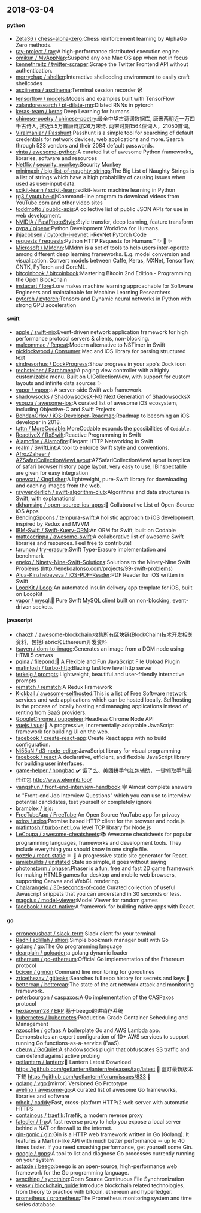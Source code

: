 ## 2018-03-04

#### python
* [Zeta36 / chess-alpha-zero](https://github.com/Zeta36/chess-alpha-zero):Chess reinforcement learning by AlphaGo Zero methods.
* [ray-project / ray](https://github.com/ray-project/ray):A high-performance distributed execution engine
* [omikun / MyAppNap](https://github.com/omikun/MyAppNap):Suspend any one Mac OS app when not in focus
* [kennethreitz / twitter-scraper](https://github.com/kennethreitz/twitter-scraper):Scrape the Twitter Frontend API without authentication.
* [merrychap / shellen](https://github.com/merrychap/shellen):Interactive shellcoding environment to easily craft shellcodes
* [asciinema / asciinema](https://github.com/asciinema/asciinema):Terminal session recorder
📹
* [tensorflow / models](https://github.com/tensorflow/models):Models and examples built with TensorFlow
* [zalandoresearch / pt-dilate-rnn](https://github.com/zalandoresearch/pt-dilate-rnn):Dilated RNNs in pytorch
* [keras-team / keras](https://github.com/keras-team/keras):Deep Learning for humans
* [chinese-poetry / chinese-poetry](https://github.com/chinese-poetry/chinese-poetry):最全中华古诗词数据库, 唐宋两朝近一万四千古诗人, 接近5.5万首唐诗加26万宋诗. 两宋时期1564位词人，21050首词。
* [Viralmaniar / Passhunt](https://github.com/Viralmaniar/Passhunt):Passhunt is a simple tool for searching of default credentials for network devices, web applications and more. Search through 523 vendors and their 2084 default passwords.
* [vinta / awesome-python](https://github.com/vinta/awesome-python):A curated list of awesome Python frameworks, libraries, software and resources
* [Netflix / security_monkey](https://github.com/Netflix/security_monkey):Security Monkey
* [minimaxir / big-list-of-naughty-strings](https://github.com/minimaxir/big-list-of-naughty-strings):The Big List of Naughty Strings is a list of strings which have a high probability of causing issues when used as user-input data.
* [scikit-learn / scikit-learn](https://github.com/scikit-learn/scikit-learn):scikit-learn: machine learning in Python
* [rg3 / youtube-dl](https://github.com/rg3/youtube-dl):Command-line program to download videos from YouTube.com and other video sites
* [toddmotto / public-apis](https://github.com/toddmotto/public-apis):A collective list of public JSON APIs for use in web development.
* [NVIDIA / FastPhotoStyle](https://github.com/NVIDIA/FastPhotoStyle):Style transfer, deep learning, feature transform
* [pypa / pipenv](https://github.com/pypa/pipenv):Python Development Workflow for Humans.
* [jhjacobsen / pytorch-i-revnet](https://github.com/jhjacobsen/pytorch-i-revnet):i-RevNet Pytorch Code
* [requests / requests](https://github.com/requests/requests):Python HTTP Requests for Humans™
✨
🍰
✨
* [Microsoft / MMdnn](https://github.com/Microsoft/MMdnn):MMdnn is a set of tools to help users inter-operate among different deep learning frameworks. E.g. model conversion and visualization. Convert models between Caffe, Keras, MXNet, Tensorflow, CNTK, PyTorch and CoreML.
* [bitcoinbook / bitcoinbook](https://github.com/bitcoinbook/bitcoinbook):Mastering Bitcoin 2nd Edition - Programming the Open Blockchain
* [instacart / lore](https://github.com/instacart/lore):Lore makes machine learning approachable for Software Engineers and maintainable for Machine Learning Researchers
* [pytorch / pytorch](https://github.com/pytorch/pytorch):Tensors and Dynamic neural networks in Python with strong GPU acceleration

#### swift
* [apple / swift-nio](https://github.com/apple/swift-nio):Event-driven network application framework for high performance protocol servers & clients, non-blocking.
* [malcommac / Repeat](https://github.com/malcommac/Repeat):Modern alternative to NSTimer in Swift
* [nicklockwood / Consumer](https://github.com/nicklockwood/Consumer):Mac and iOS library for parsing structured text
* [sindresorhus / DockProgress](https://github.com/sindresorhus/DockProgress):Show progress in your app's Dock icon
* [rechsteiner / Parchment](https://github.com/rechsteiner/Parchment):A paging view controller with a highly customizable menu. Built on UICollectionView, with support for custom layouts and infinite data sources
✨
* [vapor / vapor](https://github.com/vapor/vapor):💧
A server-side Swift web framework.
* [shadowsocks / ShadowsocksX-NG](https://github.com/shadowsocks/ShadowsocksX-NG):Next Generation of ShadowsocksX
* [vsouza / awesome-ios](https://github.com/vsouza/awesome-ios):A curated list of awesome iOS ecosystem, including Objective-C and Swift Projects
* [BohdanOrlov / iOS-Developer-Roadmap](https://github.com/BohdanOrlov/iOS-Developer-Roadmap):Roadmap to becoming an iOS developer in 2018.
* [tattn / MoreCodable](https://github.com/tattn/MoreCodable):MoreCodable expands the possibilities of `Codable`.
* [ReactiveX / RxSwift](https://github.com/ReactiveX/RxSwift):Reactive Programming in Swift
* [Alamofire / Alamofire](https://github.com/Alamofire/Alamofire):Elegant HTTP Networking in Swift
* [realm / SwiftLint](https://github.com/realm/SwiftLint):A tool to enforce Swift style and conventions.
* [AfrozZaheer / AZSafariCollectionViewLayout](https://github.com/AfrozZaheer/AZSafariCollectionViewLayout):AZSafariCollectionViewLayout is replica of safari browser history page layout. very easy to use, IBInspectable are given for easy integration
* [onevcat / Kingfisher](https://github.com/onevcat/Kingfisher):A lightweight, pure-Swift library for downloading and caching images from the web.
* [raywenderlich / swift-algorithm-club](https://github.com/raywenderlich/swift-algorithm-club):Algorithms and data structures in Swift, with explanations!
* [dkhamsing / open-source-ios-apps](https://github.com/dkhamsing/open-source-ios-apps):📱
Collaborative List of Open-Source iOS Apps
* [BendingSpoons / tempura-swift](https://github.com/BendingSpoons/tempura-swift):A holistic approach to iOS development, inspired by Redux and MVVM
* [IBM-Swift / Swift-Kuery-ORM](https://github.com/IBM-Swift/Swift-Kuery-ORM):An ORM for Swift, built on Codable
* [matteocrippa / awesome-swift](https://github.com/matteocrippa/awesome-swift):A collaborative list of awesome Swift libraries and resources. Feel free to contribute!
* [tarunon / try-erasure](https://github.com/tarunon/try-erasure):Swift Type-Erasure implementation and benchmark
* [eneko / Ninety-Nine-Swift-Solutions](https://github.com/eneko/Ninety-Nine-Swift-Solutions):Solutions to the Ninety-Nine Swift Problems (http://enekoalonso.com/projects/99-swift-problems)
* [Alua-Kinzhebayeva / iOS-PDF-Reader](https://github.com/Alua-Kinzhebayeva/iOS-PDF-Reader):PDF Reader for iOS written in Swift
* [LoopKit / Loop](https://github.com/LoopKit/Loop):An automated insulin delivery app template for iOS, built on LoopKit
* [vapor / mysql](https://github.com/vapor/mysql):🐬
Pure Swift MySQL client built on non-blocking, event-driven sockets.

#### javascript
* [chaozh / awesome-blockchain](https://github.com/chaozh/awesome-blockchain):收集所有区块链(BlockChain)技术开发相关资料，包括Fabric和Ethereum开发资料
* [tsayen / dom-to-image](https://github.com/tsayen/dom-to-image):Generates an image from a DOM node using HTML5 canvas
* [pqina / filepond](https://github.com/pqina/filepond):🌊
A Flexible and Fun JavaScript File Upload Plugin
* [mafintosh / turbo-http](https://github.com/mafintosh/turbo-http):Blazing fast low level http server
* [terkelg / prompts](https://github.com/terkelg/prompts):Lightweight, beautiful and user-friendly interactive prompts
* [rematch / rematch](https://github.com/rematch/rematch):A Redux Framework
* [Kickball / awesome-selfhosted](https://github.com/Kickball/awesome-selfhosted):This is a list of Free Software network services and web applications which can be hosted locally. Selfhosting is the process of locally hosting and managing applications instead of renting from SaaS providers.
* [GoogleChrome / puppeteer](https://github.com/GoogleChrome/puppeteer):Headless Chrome Node API
* [vuejs / vue](https://github.com/vuejs/vue):🖖
A progressive, incrementally-adoptable JavaScript framework for building UI on the web.
* [facebook / create-react-app](https://github.com/facebook/create-react-app):Create React apps with no build configuration.
* [Ni55aN / d3-node-editor](https://github.com/Ni55aN/d3-node-editor):JavaScript library for visual programming
* [facebook / react](https://github.com/facebook/react):A declarative, efficient, and flexible JavaScript library for building user interfaces.
* [game-helper / hongbao](https://github.com/game-helper/hongbao):✔️
饿了么、美团拼手气红包辅助，一键领取手气最佳红包 http://www.elemhb.top/
* [yangshun / front-end-interview-handbook](https://github.com/yangshun/front-end-interview-handbook):🕸
Almost complete answers to "Front-end Job Interview Questions" which you can use to interview potential candidates, test yourself or completely ignore
* [bramblex / jsjs](https://github.com/bramblex/jsjs):
* [FreeTubeApp / FreeTube](https://github.com/FreeTubeApp/FreeTube):An Open Source YouTube app for privacy
* [axios / axios](https://github.com/axios/axios):Promise based HTTP client for the browser and node.js
* [mafintosh / turbo-net](https://github.com/mafintosh/turbo-net):Low level TCP library for Node.js
* [LeCoupa / awesome-cheatsheets](https://github.com/LeCoupa/awesome-cheatsheets):📚
Awesome cheatsheets for popular programming languages, frameworks and development tools. They include everything you should know in one single file.
* [nozzle / react-static](https://github.com/nozzle/react-static):⚛️
🚀
A progressive static site generator for React.
* [jamiebuilds / unstated](https://github.com/jamiebuilds/unstated):State so simple, it goes without saying
* [photonstorm / phaser](https://github.com/photonstorm/phaser):Phaser is a fun, free and fast 2D game framework for making HTML5 games for desktop and mobile web browsers, supporting Canvas and WebGL rendering.
* [Chalarangelo / 30-seconds-of-code](https://github.com/Chalarangelo/30-seconds-of-code):Curated collection of useful Javascript snippets that you can understand in 30 seconds or less.
* [magcius / model-viewer](https://github.com/magcius/model-viewer):Model Viewer for random games
* [facebook / react-native](https://github.com/facebook/react-native):A framework for building native apps with React.

#### go
* [erroneousboat / slack-term](https://github.com/erroneousboat/slack-term):Slack client for your terminal
* [RadhiFadlillah / shiori](https://github.com/RadhiFadlillah/shiori):Simple bookmark manager built with Go
* [golang / go](https://github.com/golang/go):The Go programming language
* [dearplain / goloader](https://github.com/dearplain/goloader):a golang dynamic loader
* [ethereum / go-ethereum](https://github.com/ethereum/go-ethereum):Official Go implementation of the Ethereum protocol
* [bcicen / grmon](https://github.com/bcicen/grmon):Command line monitoring for goroutines
* [zricethezav / gitleaks](https://github.com/zricethezav/gitleaks):Searches full repo history for secrets and keys
🔑
* [bettercap / bettercap](https://github.com/bettercap/bettercap):The state of the art network attack and monitoring framework.
* [peterbourgon / caspaxos](https://github.com/peterbourgon/caspaxos):A Go implementation of the CASPaxos protocol
* [hexiaoyun128 / ERP](https://github.com/hexiaoyun128/ERP):基于beego的进销存系统
* [kubernetes / kubernetes](https://github.com/kubernetes/kubernetes):Production-Grade Container Scheduling and Management
* [nzoschke / gofaas](https://github.com/nzoschke/gofaas):A boilerplate Go and AWS Lambda app. Demonstrates an expert configuration of 10+ AWS services to support running Go functions-as-a-service (FaaS).
* [cbeuw / GoQuiet](https://github.com/cbeuw/GoQuiet):A shadowsocks plugin that obfuscates SS traffic and can defend against active probing
* [getlantern / lantern](https://github.com/getlantern/lantern):🔴
Lantern Latest Download https://github.com/getlantern/lantern/releases/tag/latest
🔴
蓝灯最新版本下载 https://github.com/getlantern/forum/issues/833
🔴
* [golang / vgo](https://github.com/golang/vgo):[mirror] Versioned Go Prototype
* [avelino / awesome-go](https://github.com/avelino/awesome-go):A curated list of awesome Go frameworks, libraries and software
* [mholt / caddy](https://github.com/mholt/caddy):Fast, cross-platform HTTP/2 web server with automatic HTTPS
* [containous / traefik](https://github.com/containous/traefik):Træfik, a modern reverse proxy
* [fatedier / frp](https://github.com/fatedier/frp):A fast reverse proxy to help you expose a local server behind a NAT or firewall to the internet.
* [gin-gonic / gin](https://github.com/gin-gonic/gin):Gin is a HTTP web framework written in Go (Golang). It features a Martini-like API with much better performance -- up to 40 times faster. If you need smashing performance, get yourself some Gin.
* [google / gops](https://github.com/google/gops):A tool to list and diagnose Go processes currently running on your system
* [astaxie / beego](https://github.com/astaxie/beego):beego is an open-source, high-performance web framework for the Go programming language.
* [syncthing / syncthing](https://github.com/syncthing/syncthing):Open Source Continuous File Synchronization
* [yeasy / blockchain_guide](https://github.com/yeasy/blockchain_guide):Introduce blockchain related technologies, from theory to practice with bitcoin, ethereum and hyperledger.
* [prometheus / prometheus](https://github.com/prometheus/prometheus):The Prometheus monitoring system and time series database.
